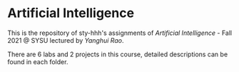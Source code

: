 # Artificial Intelligence

This is the repository of sty-hhh's assignments of *Artificial Intelligence* - Fall 2021 @ SYSU lectured by *Yanghui Rao*.

There are 6 labs and 2 projects in this course, detailed descriptions can be found in each folder.

